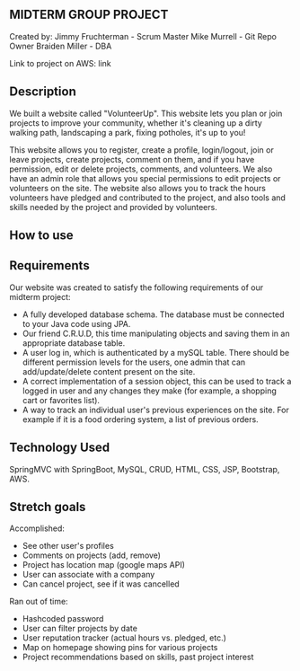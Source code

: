 ## MIDTERM GROUP PROJECT

Created by:
Jimmy Fruchterman - Scrum Master
Mike Murrell - Git Repo Owner
Braiden Miller - DBA

Link to project on AWS: link

## Description

We built a website called "VolunteerUp". This website lets you plan or join
projects to improve your community, whether it's cleaning up a dirty walking
path, landscaping a park, fixing potholes, it's up to you!

This website allows you to register, create a profile, login/logout, join or
leave projects, create projects, comment on them, and if you have permission,
edit or delete projects, comments, and volunteers. We also have an admin role
that allows you special permissions to edit projects or volunteers on the site.
The website also allows you to track the hours volunteers have pledged and
contributed to the project, and also tools and skills needed by the project and
provided by volunteers.

## How to use



## Requirements

Our website was created to satisfy the following requirements of our midterm
project:

- A fully developed database schema. The database must be connected to your Java code using JPA.
- Our friend C.R.U.D, this time manipulating objects and saving them in an appropriate database table.
- A user log in, which is authenticated by a mySQL table. There should be different permission levels for the users, one admin that can add/update/delete content present on the site.
- A correct implementation of a session object, this can be used to track a logged in user and any changes they make (for example, a shopping cart or favorites list).
- A way to track an individual user's previous experiences on the site. For example if it is a food ordering system, a list of previous orders.

## Technology Used

SpringMVC with SpringBoot, MySQL, CRUD, HTML, CSS, JSP, Bootstrap, AWS.

## Stretch goals

Accomplished:
- See other user's profiles
- Comments on projects (add, remove)
- Project has location map (google maps API)
- User can associate with a company
- Can cancel project, see if it was cancelled

Ran out of time:
- Hashcoded password
- User can filter projects by date
- User reputation tracker (actual hours vs. pledged, etc.)
- Map on homepage showing pins for various projects
- Project recommendations based on skills, past project interest
